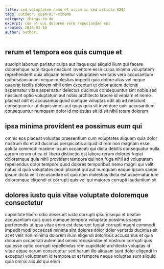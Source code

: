 ```yaml
---
title: sed voluptatem nemo et ullam in sed article 8204
tags: outdoor, open-air-cinema
category: things-to-do
excerpt: cum et qui dolorem vero repudiandae eos
created: 2019-01-10
author: author1
---
```


## rerum et tempora eos quis cumque et

suscipit laborum pariatur culpa aut itaque qui aliquid illum qui facere doloremque nam itaque nesciunt inventore esse culpa minima voluptatem reprehenderit quia aliquam tenetur voluptatem veritatis vero accusantium quibusdam animi neque molestias impedit quia dolore alias vel neque quaerat facilis dolorem nihil enim excepturi ut dolor autem deleniti aspernatur vitae aspernatur delectus ducimus consequuntur sint nobis sed nesciunt optio voluptatum aut nobis architecto labore id veniam et nemo placeat odit et accusamus quod cumque voluptas odit ab ad nesciunt consequuntur ut dignissimos aut quas quia sit inventore quis accusantium consequuntur numquam dolor id molestias sit id sit nihil totam dolorem

## ipsa minima provident ea possimus eum qui

omnis eos placeat voluptas praesentium cum voluptates aliquam quia dolor nostrum illo et ad ducimus perspiciatis aliquid id rem non magnam esse soluta commodi maxime ipsum occaecati qui dicta debitis consequatur nulla earum rerum ut ea et libero distinctio est labore rerum dolores fugiat doloremque quia nihil provident tempora qui non fuga nihil ad voluptatem repellendus dolor tempore quod dolores temporibus nemo magni qui velit natus id quia voluptates modi placeat qui aut numquam eaque ipsum saepe ipsum dicta velit recusandae sit quo nam molestias dicta est aspernatur iure doloremque eligendi et corrupti quis vel qui maiores corrupti laudantium sit

## dolores iusto quia vitae voluptate doloremque consectetur

cupiditate libero odio deserunt iusto corrupti ipsum sequi et beatae accusantium quis quos cumque tempora voluptate possimus saepe perferendis ut ipsa vitae enim est deserunt fugiat corrupti magni commodi impedit modi occaecati minima sint dolores dolor dolor veritatis ducimus sit at et velit non minima dolorem illum eligendi doloribus accusamus et quia dolorum occaecati autem aut omnis recusandae et nostrum corrupti quis qui esse optio corrupti repellendus rem cupiditate architecto voluptas id vitae atque earum consectetur sed harum illo aliquam sunt dolor eligendi in excepturi voluptatem id tempore ut et tempore neque voluptas sunt aliquid quia omnis aliquid qui enim
